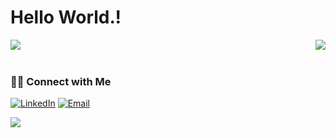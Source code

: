 <h1>Hello World.!</h1>

<a href="https://github.com/TechCursed/github-readme-stats">
  <img align="left" src="https://github-readme-stats.vercel.app/api?username=TechCursed&hide=stars,issues&count_private=true&show_icons=true"/>
</a> 

<a href="https://github.com/TechCursed/github-readme-stats">
  <img align="right" src="https://github-readme-stats.vercel.app/api/top-langs/?username=TechCursed&layout=compact" />
</a>


<br> <br>


<h3> 🤝🏻 Connect with Me </h3>

<p align="left">
<a href="https://www.linkedin.com/in/techcursed/" target="_blank"><img alt="LinkedIn" src="https://img.shields.io/badge/LinkedIn-@techcursed-blue?style=flat&logo=linkedin"></a>
<a href="mailto:anshould@gmail.com"><img alt="Email" src="https://img.shields.io/badge/Mail-anshould@gmail.com-blue?style=flat&logo=gmail"></a>
</p>

<p align="left">
<img src="https://visitor-badge.laobi.icu/badge?page_id=TechCursed" id="counter">
</p>

